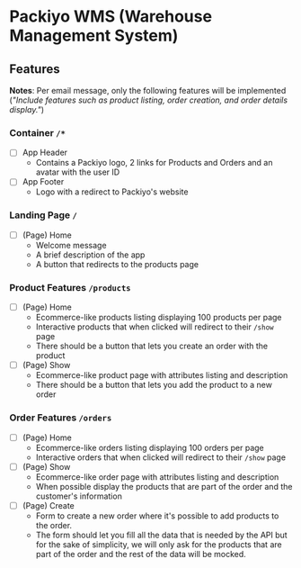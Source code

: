 # Packiyo WMS (Warehouse Management System)

## Features

**Notes**: Per email message, only the following features will be implemented (_"Include features such as product listing, order creation, and order details display."_)

### Container `/*`

- [ ] App Header
  - Contains a Packiyo logo, 2 links for Products and Orders and an avatar with the user ID
- [ ] App Footer
  - Logo with a redirect to Packiyo's website

### Landing Page `/`

- [ ] (Page) Home
  - Welcome message
  - A brief description of the app
  - A button that redirects to the products page

### Product Features `/products`

- [ ] (Page) Home
  - Ecommerce-like products listing displaying 100 products per page
  - Interactive products that when clicked will redirect to their `/show` page
  - There should be a button that lets you create an order with the product
- [ ] (Page) Show
  - Ecommerce-like product page with attributes listing and description
  - There should be a button that lets you add the product to a new order

### Order Features `/orders`

- [ ] (Page) Home
  - Ecommerce-like orders listing displaying 100 orders per page
  - Interactive orders that when clicked will redirect to their `/show` page
- [ ] (Page) Show
  - Ecommerce-like order page with attributes listing and description
  - When possible display the products that are part of the order and the customer's information
- [ ] (Page) Create
  - Form to create a new order where it's possible to add products to the order.
  - The form should let you fill all the data that is needed by the API but for the sake of simplicity, we will only ask for the products that are part of the order and the rest of the data will be mocked.
